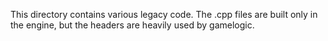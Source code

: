 This directory contains various legacy code. The .cpp files are built only in the engine, but the
headers are heavily used by gamelogic.
